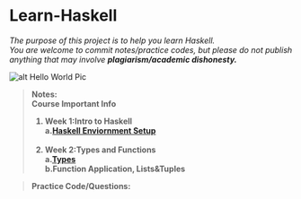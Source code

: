# Learn-Haskell
*The purpose of this project is to help you learn Haskell.*<br>
*You are welcome to commit notes/practice codes, but please do not publish anything that may involve ***plagiarism/academic dishonesty.****<br>

![alt Hello World Pic](https://i.ytimg.com/vi/q59Z5Ies-1Q/hqdefault.jpg)

> <strong>Notes:<br>
> Course Important Info
> 1. Week 1:Intro to Haskell<br>
>    a.[Haskell Enviornment Setup](https://www.haskell.org/platform/)<br><br>
> 2. Week 2:Types and Functions<br>
>    a.[Types](https://github.com/KingArthur0205/Learn-Haskell/blob/main/Course%20Notes/Week2(1).md)<br>
>    b.Function Application, Lists&Tuples<br>
  
> <strong>Practice Code/Questions:
